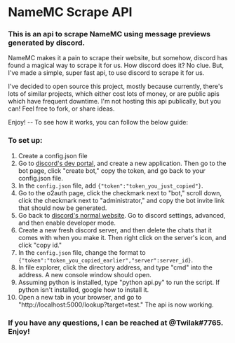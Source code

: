 # NameMC Scrape API

### This is an api to scrape NameMC using message previews generated by discord.

NameMC makes it a pain to scrape their website, but somehow, discord has found a magical way to scrape it for us.
How discord does it? No clue. But, I've made a simple, super fast api, to use discord to scrape it for us.

I've decided to open source this project, mostly because currently, there's lots of similar projects,
which either cost lots of money, or are public apis which have frequent downtime. I'm not hosting this api publically,
but you can! Feel free to fork, or share ideas.

Enjoy! -- To see how it works, you can follow the below guide:


### To set up:
1. Create a config.json file
1. Go to [discord's dev portal](https://discord.com/developers/applications), and create a new application. Then go to the bot page, click "create bot," copy the token, and go back to your config.json file.
1. In the `config.json` file, add `{"token":"token_you_just_copied"}`.
1. Go to the o2auth page, click the checkmark next to "bot," scroll down, click the checkmark next to "administrator," and copy the bot invite link that should now be generated.
1. Go back to [discord's normal website](https://discord.com/app). Go to discord settings, advanced, and then enable developer mode.
1. Create a new fresh discord server, and then delete the chats that it comes with when you make it. Then right click on the server's icon, and click "copy id."
1. In the `config.json` file, change the format to `{"token":"token_you_copied_earlier","server":server_id}`.
1. In file explorer, click the directory address, and type "cmd" into the address. A new console window should open.
1. Assuming python is installed, type "python api.py" to run the script. If python isn't installed, google how to install it.
1. Open a new tab in your browser, and go to "http://localhost:5000/lookup?target=test." The api is now working.

### If you have any questions, I can be reached at @Twilak#7765. Enjoy!
